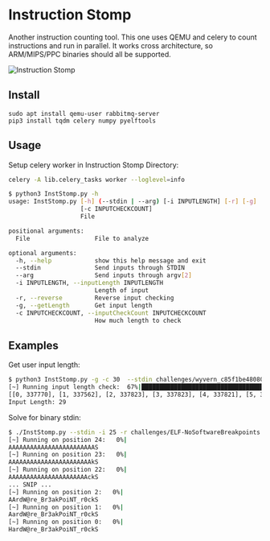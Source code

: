 # Instruction Stomp

Another instruction counting tool. This one uses QEMU and celery to count instructions and run in parallel. It works cross architecture, so  ARM/MIPS/PPC binaries should all be  supported.

![Instruction Stomp](https://media.giphy.com/media/THUxzpKmIrZvtAlMZQ/giphy.gif)

## Install

```
sudo apt install qemu-user rabbitmq-server
pip3 install tqdm celery numpy pyelftools
```
## Usage
Setup celery worker in Instruction Stomp Directory:

```bash
celery -A lib.celery_tasks worker --loglevel=info
```

``` bash
$ python3 InstStomp.py -h
usage: InstStomp.py [-h] (--stdin | --arg) [-i INPUTLENGTH] [-r] [-g]
                    [-c INPUTCHECKCOUNT]
                    File

positional arguments:
  File                  File to analyze

optional arguments:
  -h, --help            show this help message and exit
  --stdin               Send inputs through STDIN
  --arg                 Send inputs through argv[2]
  -i INPUTLENGTH, --inputLength INPUTLENGTH
                        Length of input
  -r, --reverse         Reverse input checking
  -g, --getLength       Get input length
  -c INPUTCHECKCOUNT, --inputCheckCount INPUTCHECKCOUNT
                        How much length to check
```

## Examples
Get user input length:
```bash
$ python3 InstStomp.py -g -c 30  --stdin challenges/wyvern_c85f1be480808a9da350faaa6104a19b 
[~] Running input length check:  67%|██████████████████████████████████████                   | 20/30 [00:03<00:01,  6.31it/s]
[[0, 337770], [1, 337562], [2, 337823], [3, 337823], [4, 337821], [5, 337821], [6, 337821], [7, 337821], [8, 337820], [9, 337820], [10, 337820], [11, 337820], [12, 337820], [13, 337820], [14, 337820], [15, 337820], [16, 337822], [17, 337826], [18, 337826], [19, 337826], [20, 337826], [21, 337826], [22, 337826], [23, 337826], [24, 337826], [25, 337826], [26, 337826], [27, 337826], [28, 337826], [29, 339147]]
Input Length: 29

```

Solve for binary stdin:
```bash
$ ./InstStomp.py --stdin -i 25 -r challenges/ELF-NoSoftwareBreakpoints 
[~] Running on position 24:   0%|                                                                     | 0/100 [00:00<?, ?it/s]
AAAAAAAAAAAAAAAAAAAAAAAAS
[~] Running on position 23:   0%|                                                                     | 0/100 [00:00<?, ?it/s]
AAAAAAAAAAAAAAAAAAAAAAAkS
[~] Running on position 22:   0%|                                                                     | 0/100 [00:00<?, ?it/s]
AAAAAAAAAAAAAAAAAAAAAAckS
... SNIP ...
[~] Running on position 2:   0%|                                                                      | 0/100 [00:00<?, ?it/s]
AArdW@re_Br3akPoiNT_r0ckS
[~] Running on position 1:   0%|                                                                      | 0/100 [00:00<?, ?it/s]
AardW@re_Br3akPoiNT_r0ckS
[~] Running on position 0:   0%|                                                                      | 0/100 [00:00<?, ?it/s]
HardW@re_Br3akPoiNT_r0ckS

```
